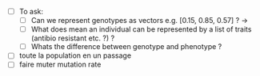 - [ ] To ask:
    - [ ] Can we represent genotypes as vectors e.g. [0.15, 0.85, 0.57] ? ->
    - [ ] What does mean an individual can be represented by a list of traits (antibio resistant etc. ?) ? 
    - [ ] Whats the difference between genotype and phenotype ?

- [ ] toute la population en un passage
- [ ] faire muter mutation rate